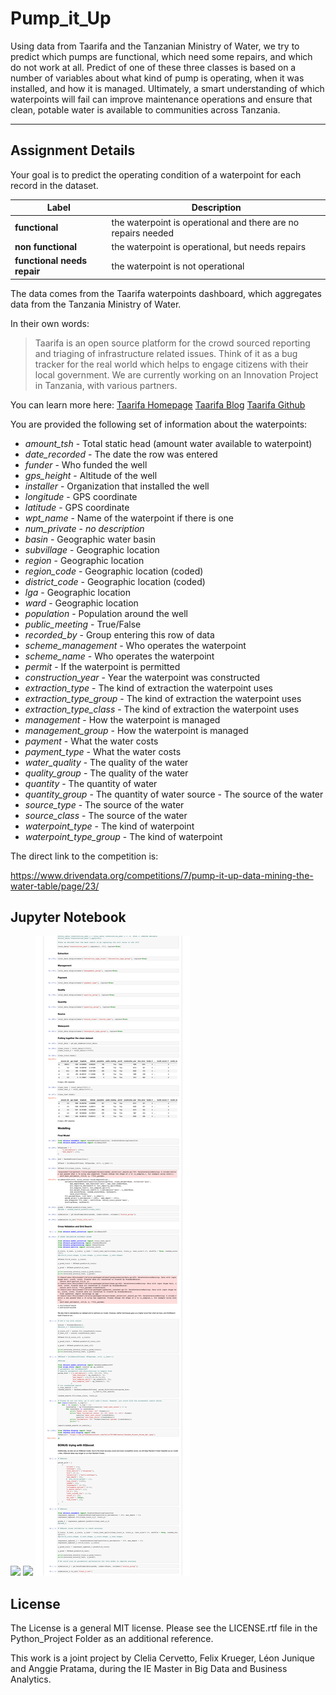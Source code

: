 # Pump_it_Up #

Using data from Taarifa and the Tanzanian Ministry of Water, we try to predict which pumps are functional, which need some repairs, and which do not work at all. Predict of one of these three classes is based on a number of variables about what kind of pump is operating, when it was installed, and how it is managed. Ultimately, a smart understanding of which waterpoints will fail can improve maintenance operations and ensure that clean, potable water is available to communities across Tanzania.

----

## Assignment Details ##

Your goal is to predict the operating condition of a waterpoint for each record in the dataset. 

Label | Description
------------ | -------------
**functional** | the waterpoint is operational and there are no repairs needed
**non functional** | the waterpoint is operational, but needs repairs
**functional needs repair** | the waterpoint is not operational

The data comes from the Taarifa waterpoints dashboard, which aggregates data from the Tanzania Ministry of Water.

In their own words:

> Taarifa is an open source platform for the crowd sourced reporting and triaging of infrastructure related issues. Think of it as a bug tracker for the real world which helps to engage citizens with their local government. We are currently working on an Innovation Project in Tanzania, with various partners.

You can learn more here:
[Taarifa Homepage](http://taarifa.org)
[Taarifa Blog](https://taarifa.wordpress.com)
[Taarifa Github](https://github.com/taarifa)

You are provided the following set of information about the waterpoints:
* *amount_tsh* - Total static head (amount water available to waterpoint) 
* *date_recorded* - The date the row was entered 
* *funder* - Who funded the well 
* *gps_height* - Altitude of the well 
* *installer* - Organization that installed the well 
* *longitude* - GPS coordinate 
* *latitude* - GPS coordinate 
* *wpt_name* - Name of the waterpoint if there is one 
* *num_private* - *no description*
* *basin* - Geographic water basin 
* *subvillage* - Geographic location 
* *region* - Geographic location 
* *region_code* - Geographic location (coded) 
* *district_code* - Geographic location (coded) 
* *lga* - Geographic location 
* *ward* - Geographic location 
* *population* - Population around the well 
* *public_meeting* - True/False 
* *recorded_by* - Group entering this row of data 
* *scheme_management* - Who operates the waterpoint 
* *scheme_name* - Who operates the waterpoint 
* *permit* - If the waterpoint is permitted 
* *construction_year* - Year the waterpoint was constructed 
* *extraction_type* - The kind of extraction the waterpoint uses 
* *extraction_type_group* - The kind of extraction the waterpoint uses 
* *extraction_type_class* - The kind of extraction the waterpoint uses 
* *management* - How the waterpoint is managed 
* *management_group* - How the waterpoint is managed 
* *payment* - What the water costs 
* *payment_type* - What the water costs 
* *water_quality* - The quality of the water 
* *quality_group* - The quality of the water 
* *quantity* - The quantity of water 
* *quantity_group* - The quantity of water source - The source of the water 
* *source_type* - The source of the water 
* *source_class* - The source of the water 
* *waterpoint_type* - The kind of waterpoint 
* *waterpoint_type_group* - The kind of waterpoint

The direct link to the competition is:

https://www.drivendata.org/competitions/7/pump-it-up-data-mining-the-water-table/page/23/

## Jupyter Notebook ##

<img src="https://github.com/Fe1ix789/MBD/blob/master/Pump_it_Up_Project/Slide1.png?raw=true" width=fill>
<img src="https://github.com/Fe1ix789/MBD/blob/master/Pump_it_Up_Project/Slide2.png?raw=true" width=fill>
<img src="https://github.com/Fe1ix789/MBD/blob/master/Pump_it_Up_Project/Slide3.png?raw=true" width=fill>



## License ##

The License is a general MIT license. Please see the LICENSE.rtf file in the Python_Project Folder as an additional reference.

This work is a joint project by Clelia Cervetto, Felix Krueger, Léon Junique and Anggie Pratama,  during the IE Master in Big Data and Business Analytics.
